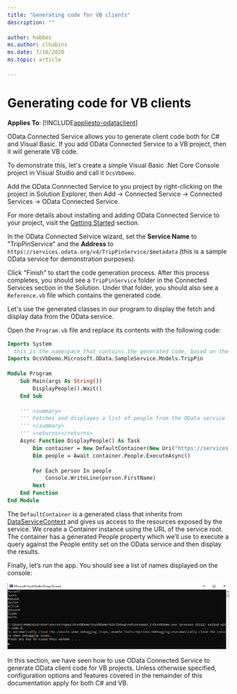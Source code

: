 ```yaml
---
title: "Generating code for VB clients"
description: ""

author: habbes
ms.author: clhabins
ms.date: 7/16/2020
ms.topic: article
 
---
```

# Generating code for VB clients

**Applies To**: [!INCLUDE[appliesto-odataclient](../includes/appliesto-odataclient-v7.md)]

OData Connected Service allows you to generate client code both for C# and Visual Basic. If you add OData Connected Service to a VB project, then it will generate VB code.

To demonstrate this, let's create a simple Visual Basic .Net Core Console project in Visual Studio and call it `OcsVbDemo`.

Add the OData Connnected Service to you project by right-clicking on the project in Solution Explorer, then Add -> Connected Service -> Connected Services -> OData Connected Service.

For more details about installing and adding OData Connected Service to your project, visit the [Getting Started](../getting-started) section.

In the OData Connected Service wizard, set the **Service Name** to "TripPinService" and the **Address** to `https://services.odata.org/v4/TripPinService/$metadata` (this is a sample OData service for demonstration purposes).

Click "Finish" to start the code generation process. After this process completes, you should see a `TripPinService` folder in the Connected Services section in the Solution. Under that folder, you should also see a `Reference.vb` file which contains the generated code.

Let's use the generated classes in our program to display the fetch and
display data from the OData service.

Open the `Program.vb` file and replace its contents with the following code:

```vb
Imports System
' this is the namespace that contains the generated code, based on the namespace defined in the service metadata
Imports OcsVbDemo.Microsoft.OData.SampleService.Models.TripPin
 
Module Program
    Sub Main(args As String())
        DisplayPeople().Wait()
    End Sub
 
    ''' <summary>
    ''' Fetches and displayes a list of people from the OData service
    ''' </summary>
    ''' <returns></returns>
    Async Function DisplayPeople() As Task
        Dim container = New DefaultContainer(New Uri("https://services.odata.org/v4/TripPinService"))
        Dim people = Await container.People.ExecuteAsync()

        For Each person In people
            Console.WriteLine(person.FirstName)
        Next
    End Function
End Module
```

The `DefaultContainer` is a generated class that inherits from [DataServiceContext](/dotnet/api/microsoft.odata.client.dataservicecontext) and gives us access to the resources exposed by the service. We create a Container instance using the URL of the service root. The container has a generated People property which we’ll use to execute a query against the People entity set on the OData service and then display the results.

Finally, let’s run the app. You should see a list of names displayed on the console:

![OCS VB Sample program output](../assets/2020-07-15-OCS-vb-sample-program-output.png)

In this section, we have seen how to use OData Connected Service to generate OData client code for VB projects. Unless otherwise specified, configuration options and features covered in the remainder of this documentation apply for both C# and VB.